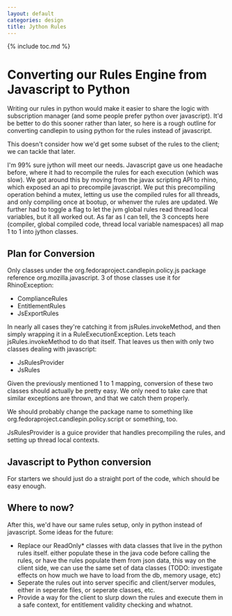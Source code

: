 ```yaml
---
layout: default
categories: design
title: Jython Rules
---
```

{% include toc.md %}

# Converting our Rules Engine from Javascript to Python

Writing our rules in python would make it easier to share the logic with
subscription manager (and some people prefer python over javascript). It'd be
better to do this sooner rather than later, so here is a rough outline for
converting candlepin to using python for the rules instead of javascript.

This doesn't consider how we'd get some subset of the rules to the client; we
can tackle that later.

I'm 99% sure jython will meet our needs. Javascript gave us one headache
before, where it had to recompile the rules for each execution (which was
slow). We got around this by moving from the javax scripting API to rhino,
which exposed an api to precompile javascript. We put this precompiling
operation behind a mutex, letting us use the compiled rules for all threads,
and only compiling once at bootup, or whenver the rules are updated. We further
had to toggle a flag to let the jvm global rules read thread local variables,
but it all worked out. As far as I can tell, the 3 concepts here (compiler,
global compiled code, thread local variable namespaces) all map 1 to 1 into
jython classes.

## Plan for Conversion
Only classes under the org.fedoraproject.candlepin.policy.js package reference org.mozilla.javascript. 3 of those classes use it for RhinoException:

* ComplianceRules
* EntitlementRules
* JsExportRules

In nearly all cases they're catching it from jsRules.invokeMethod, and then
simply wrapping it in a RuleExecutionException. Lets teach jsRules.invokeMethod
to do that itself. That leaves us then with only two classes dealing with
javascript:
 
* JsRulesProvider
* JsRules

Given the previously mentioned 1 to 1 mapping, conversion of these two classes
should actually be pretty easy. We only need to take care that similar
exceptions are thrown, and that we catch them properly.

We should probably change the package name to something like
org.fedoraproject.candlepin.policy.script or something, too.

JsRulesProvider is a guice provider that handles precompiling the rules, and
setting up thread local contexts. 

## Javascript to Python conversion
For starters we should just do a straight port of the code, which should be easy enough.

## Where to now?
After this, we'd have our same rules setup, only in python instead of javascript. Some ideas for the future:

* Replace our ReadOnly\* classes with data classes that live in the python rules
  itself. either populate these in the java code before calling the rules, or
  have the rules populate them from json data, this way on the client side, we
  can use the same set of data classes (TODO: investigate effects on how much
  we have to load from the db, memory usage, etc)
* Seperate the rules out into server specific and client/server modules, either
  in seperate files, or seperate classes, etc.
* Provide a way for the client to slurp down the rules and execute them in a
  safe context, for entitlement validity checking and whatnot.
